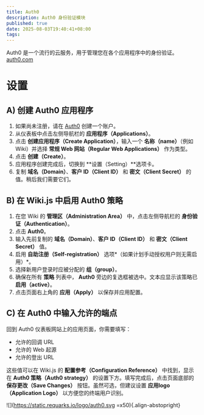```yaml
---
title: Auth0
description: Auth0 身份验证模块
published: true
date: 2025-08-03T19:40:41+08:00
tags: 
---
```


Auth0 是一个流行的云服务，用于管理您在各个应用程序中的身份验证。
[auth0.com](https://auth0.com)

# 设置

## A) 创建 Auth0 应用程序

1. 如果尚未注册，请在 [Auth0](https://auth0.com/) 创建一个账户。
1. 从仪表板中点击左侧导航栏的 **应用程序（Applications）**。
1. 点击 **创建应用程序（Create Application）**，输入一个 **名称（name）**（例如 Wiki）并选择 **常规 Web 网站（Regular Web Applications）** 作为类型。
1. 点击 **创建（Create）**。
1. 应用程序创建完成后，切换到 **设置（Setting）**选项卡。
1. 复制 **域名（Domain）**、**客户 ID（Client ID）** 和 **密文（Client Secret）** 的值。稍后我们需要它们。

## B) 在 Wiki.js 中启用 Auth0 策略

1. 在您 Wiki 的 **管理区（Administration Area）** 中，点击左侧导航栏的 **身份验证（Authentication）**。
1. 点击 **Auth0**。
1. 输入先前复制的 **域名（Domain）**、**客户 ID（Client ID）** 和 **密文（Client Secret）** 值。
1. 启用 **自助注册（Self-registration）** 选项*（如果计划手动授权用户则无需启用）*。
1. 选择新用户登录时应被分配的 **组（group）**。
1. 确保在所有 **策略** 列表中， **Auth0** 旁边的复选框被选中。文本应显示该策略已 **启用（active）**。
1. 点击页面右上角的 **应用（Apply）** 以保存并应用配置。

## C) 在 Auth0 中输入允许的端点

回到 Auth0 仪表板网站上的应用页面，你需要填写：
- 允许的回调 URL
- 允许的 Web 起源
- 允许的登出 URL

这些值可以在 Wiki.js 的 **配置参考（Configuration Reference）** 中找到，显示在 **Auth0 策略（Auth0 strategy）** 的设置下方。填写完成后，点击页面底部的 **保存更改（Save Changes）** 按钮。虽然可选，但建议设置 **应用logo（Application Logo）** 以方便您的终端用户识别。

![](https://static.requarks.io/logo/auth0.svg =x50){.align-abstopright}
  
